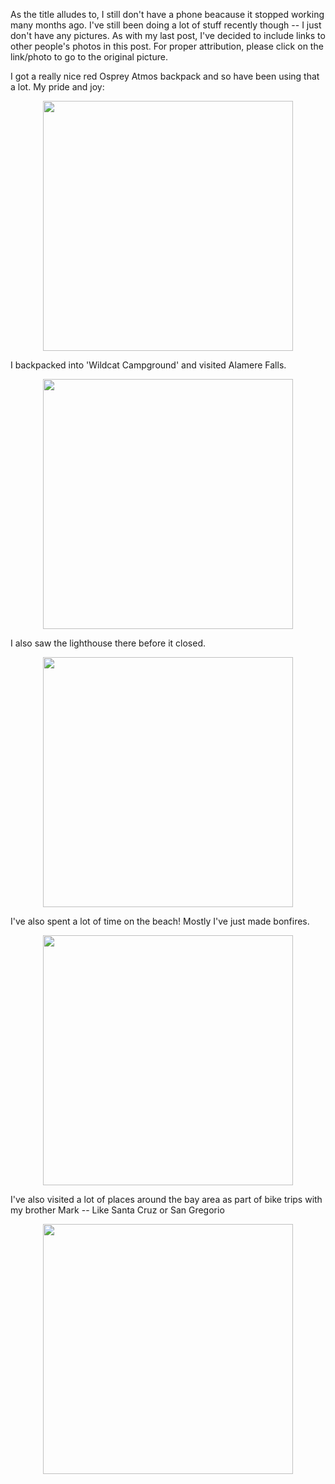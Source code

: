 As the title alludes to, I still don't have a phone beacause it stopped working many months ago. I've still been doing a lot of stuff recently though -- I just don't have any pictures. As with my last post, I've decided to include links to other people's photos in this post. For proper attribution, please click on the link/photo to go to the original picture.

I got a really nice red Osprey Atmos backpack and so have been using that a lot. My pride and joy:

<center> <img src="https://www.rei.com/media/692d18d4-a152-476f-8516-7f5b3b443916?size=784x588" style="width: auto; height: 400;"  /> </center>

I backpacked into 'Wildcat Campground' and visited Alamere Falls.

<center> <img src="https://www.beautifulworld.com/wp-content/uploads/2017/05/Alamere-Falls-1.jpg" style="width: auto; height: 400;"  /> </center>

I also saw the lighthouse there before it closed.

<center> <img src="https://www.tripsavvy.com/thmb/URCw1gvPkqqozxJaAdO_HzkcDPg=/960x0/filters:no_upscale():max_bytes(150000):strip_icc()/7036934917_492e197df0_o-56a388155f9b58b7d0d2752e.jpg" style="width: auto; height: 400;"  /> </center>

I've also spent a lot of time on the beach! Mostly I've just made bonfires.

<center> <img src="http://www.californiabeaches.com/wp-content/uploads/2015/06/california-beach-bonfire3.jpg" style="width: auto; height: 400;"  /> </center>

I've also visited a lot of places around the bay area as part of bike trips with my brother Mark -- Like Santa Cruz or San Gregorio

<center> <img src="http://www.visitcalifornia.com/sites/default/files/styles/welcome_image/public/VCW_D_SantaCruz_Hero_Thomas_Hawk_5513212075_20c9c0eeee_o_1280x642.jpg" style="width: auto; height: 400;"  /> </center>
